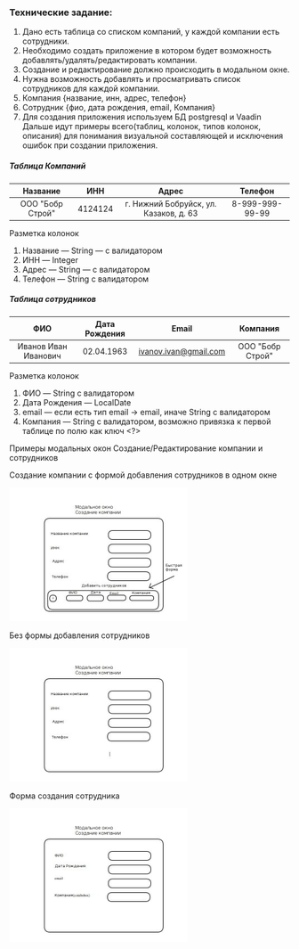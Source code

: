 ### Технические задание:
1. Дано есть таблица со списком компаний, у каждой компании есть сотрудники.
2. Необходимо создать приложение в котором будет возможность добавлять/удалять/редактировать компании.
3. Создание и редактирование должно происходить в модальном окне.
4. Нужна возможность добавлять и просматривать список сотрудников для каждой компании.
5. Компания {название, инн, адрес, телефон}
6. Сотрудник {фио, дата рождения, email, Компания}
7. Для создания приложения используем БД postgresql и Vaadin
Дальше идут примеры всего(таблиц, колонок, типов колонок, описания) для понимания визуальной составляющей и исключения ошибок при создании приложения.

##### Таблица Компаний

| Название      | ИНН           | Адрес         | Телефон       |
|:-------------:|:-------------:|:-------------:|:-------------:|
| ООО "Бобр Строй"| 4124124     | г. Нижний Бобруйск, ул. Казаков, д. 63 | 8-999-999-99-99 |

Разметка колонок
1. Название — String — с валидатором
2. ИНН — Integer 
3. Адрес — String — с валидатором
4. Телефон — String с валидатором

##### Таблица сотрудников

| ФИО      | Дата Рождения           | Email         | Компания       |
|:-------------:|:-------------:|:-------------:|:-------------:|
| Иванов Иван Иванович| 02.04.1963     | ivanov.ivan@gmail.com | ООО "Бобр Строй" |

Разметка колонок
1. ФИО — String с валидатором
2. Дата Рождения — LocalDate
3. email — если есть тип email → email, иначе String с валидатором
4. Компания — String с валидатором, возможно привязка к первой таблице по полю как ключ <?>

Примеры модальных окон
Создание/Редактирование компании и сотрудников

Создание компании с формой добавления сотрудников в одном окне

![](./docs/images/createCompany.jpg  "Create Company with Quick Co-Workers adds")

Без формы добавления сотрудников 

![](./docs/images/createCompany_withoutQuickForm.jpg  "Create Company with Quick Co-Workers adds")

Форма создания сотрудника

![](./docs/images/createCoworker.jpg  "Create Company with Quick Co-Workers adds")